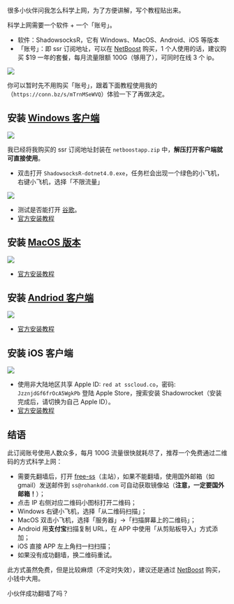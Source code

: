 <!--由于微信不允许外部链接，你需要点击页尾左下角的「阅读原文」，才能访问文中的链接。 -->

<!------->

很多小伙伴问我怎么科学上网，为了方便讲解，写个教程贴出来。

科学上网需要一个软件 + 一个「账号」。
* 软件：ShadowsocksR，它有 Windows、MacOS、Android、iOS 等版本
* 「账号」：即 ssr 订阅地址，可以在 [NetBoost](https://relink.bid/r/bNKx9pm1hn) 购买，1 个人使用的话，建议购买 $19 一年的套餐，每月流量限额 100G（够用了），可同时在线 3 个 ip。

![](https://upload-images.jianshu.io/upload_images/5863464-3b4e25faf8e6184a.png?imageMogr2/auto-orient/strip%7CimageView2/2/w/1240)

你可以暂时先不用购买「账号」，跟着下面教程使用我的（`https://conn.bz/s/mTrnMSeWVQ`）体验一下了再做决定。
## 安装 [Windows 客户端](https://raw.githubusercontent.com/deppwang/ShadowsocksR-download/master/netboostapp.zip)

![](https://upload-images.jianshu.io/upload_images/5863464-f32fc7ff5c49ad42.png?imageMogr2/auto-orient/strip%7CimageView2/2/w/1240)

我已经将我购买的 ssr 订阅地址封装在 `netboostapp.zip` 中，**解压打开客户端就可直接使用**。
* 双击打开 `ShadowsocksR-dotnet4.0.exe`，任务栏会出现一个绿色的小飞机，右键小飞机，选择「不限流量」

![](https://i.loli.net/2019/08/19/a2SOvk3YAqJGmUj.png)
* 测试是否能打开 [谷歌](www.google.com)。
* [官方安装教程](https://netboost.co/docs/windows/shadowsocksr.html)

## 安装 [MacOS 版本](https://raw.githubusercontent.com/deppwang/ShadowsocksR-download/master/ShadowsocksX-NG-R8.dmg)
![](https://upload-images.jianshu.io/upload_images/5863464-63c3970019599a5a.png?imageMogr2/auto-orient/strip%7CimageView2/2/w/1240)


* [官方安装教程](https://netboost.co/docs/macos/shadowsocksr.html)

## 安装 [Andriod 客户端](https://raw.githubusercontent.com/deppwang/ShadowsocksR-download/master/ssr-3.4.0.5.apk)
![](http://upload-images.jianshu.io/upload_images/5863464-93dd325a7a8b535e.jpg?imageMogr2/auto-orient/strip%7CimageView2/2/w/1080/q/50)


* [官方安装教程](https://netboost.co/docs/android/shadowsocksr.html)



## 安装 iOS 客户端
![](https://upload-images.jianshu.io/upload_images/5863464-87f8660bf2b0a6bb.png?imageMogr2/auto-orient/strip%7CimageView2/2/w/1240)

* 使用非大陆地区共享 Apple ID: `red at sscloud.co`，密码: `JzznjdGf6frOcA5WgkPb` 登陆 Apple Store，搜索安装 Shadowrocket（安装完成后，请切换为自己 Apple ID）。
* [官方安装教程](https://netboost.co/docs/ios/shadowrocket.html)

## 结语
此订阅账号使用人数众多，每月 100G 流量很快就耗尽了，推荐一个免费通过二维码的方式科学上网：
* 需要先翻墙后，打开 [free-ss](https://free-ss.site/)（主站），如果不能翻墙，使用国外邮箱（如 gmail）发送邮件到 `ss@rohankdd.com` 可自动获取镜像站（**注意，一定要国外邮箱！**）；
* 点击 IP 右侧对应二维码小图标打开二维码；
* Windows 右键小飞机，选择「从二维码扫描」；
* MacOS 双击小飞机，选择「服务器」->「扫描屏幕上的二维码」；
* Android 用**支付宝**扫描复制 URL，在 APP 中使用「从剪贴板导入」方式添加；
* iOS 直接 APP 左上角扫一扫扫描；
* 如果没有成功翻墙，换二维码重试。

此方式虽然免费，但是比较麻烦（不定时失效），建议还是通过 [NetBoost](https://relink.bid/r/bNKx9pm1hn) 购买，小钱中大用。

小伙伴成功翻墙了吗？
